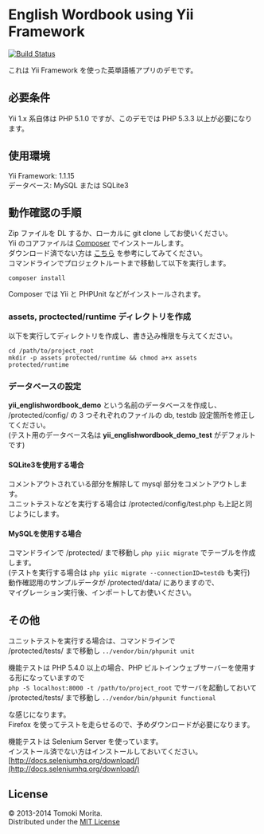 # English Wordbook using Yii Framework
[![Build Status](https://travis-ci.org/jamband/yii-englishwordbook-demo.svg?branch=master)](https://travis-ci.org/jamband/yii-englishwordbook-demo)

これは Yii Framework を使った英単語帳アプリのデモです。  

## 必要条件
Yii 1.x 系自体は PHP 5.1.0 ですが、このデモでは PHP 5.3.3 以上が必要になります。
  
## 使用環境
Yii Framework: 1.1.15  
データベース: MySQL または SQLite3  

## 動作確認の手順
Zip ファイルを DL するか、ローカルに git clone してお使いください。  
Yii のコアファイルは [Composer](http://getcomposer.org/) でインストールします。  
ダウンロード済でない方は [こちら](http://getcomposer.org/download/) を参考にしてみてください。  
コマンドラインでプロジェクトルートまで移動して以下を実行します。

```shell
composer install
```

Composer では Yii と PHPUnit などがインストールされます。  

### assets, proctected/runtime ディレクトリを作成
以下を実行してディレクトリを作成し、書き込み権限を与えてください。  

```shell
cd /path/to/project_root
mkdir -p assets protected/runtime && chmod a+x assets protected/runtime
```
  
### データベースの設定
**yii_englishwordbook_demo** という名前のデータベースを作成し、  
/protected/config/ の 3 つそれぞれのファイルの db, testdb 設定箇所を修正してください。  
(テスト用のデータベース名は **yii_englishwordbook_demo_test** がデフォルトです)

#### SQLite3を使用する場合
コメントアウトされている部分を解除して mysql 部分をコメントアウトします。  
ユニットテストなどを実行する場合は /protected/config/test.php も上記と同じようにします。  

#### MySQLを使用する場合
コマンドラインで /protected/ まで移動し `php yiic migrate` でテーブルを作成します。  
(テストを実行する場合は `php yiic migrate --connectionID=testdb` も実行)  
動作確認用のサンプルデータが /protected/data/ にありますので、  
マイグレーション実行後、インポートしてお使いください。  

## その他
ユニットテストを実行する場合は、コマンドラインで  
/protected/tests/ まで移動し `../vendor/bin/phpunit unit`  
  
機能テストは PHP 5.4.0 以上の場合、PHP ビルトインウェブサーバーを使用する形になっていますので  
`php -S localhost:8000 -t /path/to/project_root` でサーバを起動しておいて  
/protected/tests/ まで移動し `../vendor/bin/phpunit functional`  
  
な感じになります。  
Firefox を使ってテストを走らせるので、予めダウンロードが必要になります。  
  
機能テストは Selenium Server を使っています。  
インストール済でない方はインストールしておいてください。  
[http://docs.seleniumhq.org/download/](http://docs.seleniumhq.org/download/)  

## License
&copy; 2013-2014 Tomoki Morita.  
Distributed under the [MIT License](http://www.opensource.org/licenses/MIT)
